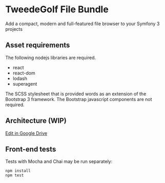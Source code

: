 # TweedeGolf File Bundle

Add a compact, modern and full-featured file browser to your Symfony 3 projects

## Asset requirements

The following nodejs libraries are required.

- react
- react-dom
- lodash
- superagent

The SCSS stylesheet that is provided words as an extension of the Bootstrap 3 framework.
The Bootstrap javascript components are not required.

## Architecture (WIP)

[Edit in Google Drive](https://docs.google.com/drawings/d/191uT_e2LmWlZeQWWRQsmIzznixTXfE55AfuddNL6jks/edit)

## Front-end tests

Tests with Mocha and Chai may be run separately:

```
npm install
npm test
```
